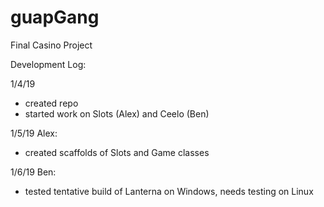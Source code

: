 # guapGang
Final Casino Project

Development Log:

1/4/19
- created repo
- started work on Slots (Alex) and Ceelo (Ben)

1/5/19
Alex:
- created scaffolds of Slots and Game classes

1/6/19
Ben:
- tested tentative build of Lanterna on Windows, needs testing on Linux
